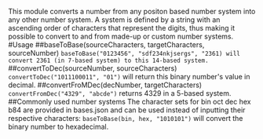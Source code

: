 This module converts a number from any positon based number system into any other number system. A system is defined by a string with an ascending order of characters that represent the digits, thus making it possible to convert to and from made-up or custom number systems.
#Usage
##baseToBase(sourceCharacters, targetCharacters, sourceNumber)
`baseToBase("0123456", "sdf234nkjsergs", "2361)
will convert 2361 (in 7-based system) to this 14-based system.`
##convertToDec(sourceNumber, sourceCharacters)
`convertToDec("1011100011", "01")`
will return this binary number's value in decimal.
##convertFroMDec(decNumber, targetCharacters)
`convertFromDec("4329", "abcde")`
returns 4329 in a 5-based system.
##Commonly used number systems
The character sets for 
bin
oct
dec
hex
b84
are provided in bases.json and can be used instead of inputting their respective characters:
`baseToBase(bin, hex, "1010101")`
will convert the binary number to hexadecimal.
